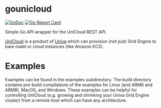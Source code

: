 # gounicloud
[![GoDoc](http://img.shields.io/badge/godoc-reference-blue.svg)](http://godoc.org/github.com/dgruber/gounicloud)
[![Go Report Card](http://goreportcard.com/badge/dgruber/gounicloud)](http://goreportcard.com/report/dgruber/gounicloud)

Simple Go API wrapper for the UniCloud REST API.

[UniCloud](http://www.univa.com/products) is a product of [Univa](http://www.univa.com) which can
provision (not just) Grid Engine to bare matel or cloud instances (like Amazon EC2).

# Examples

Examples can be found in the examples subdirectory. The build directory
contains pre-build compilations of the examples for Linux (and ARM6 and ARM8), MacOS, 
and Windows. These examples can be helpful for controlling UniCloud (e.g. 
growing and shrinking your Univa Grid Engine cluster) from a remote host
which can have any architecture.

